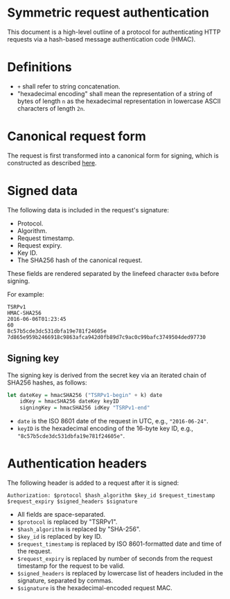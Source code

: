 # Symmetric request authentication

This document is a high-level outline of a protocol for authenticating
HTTP requests via a hash-based message authentication code (HMAC).

# Definitions

 - `+` shall refer to string concatenation.
 - "hexadecimal encoding" shall mean the representation of a string of
   bytes of length `n` as the hexadecimal representation in lowercase
   ASCII characters of length `2n`.

# Canonical request form

The request is first transformed into a canonical form for signing,
which is constructed as described [here](canonical-request.md).

# Signed data

The following data is included in the request's signature:

 - Protocol.
 - Algorithm.
 - Request timestamp.
 - Request expiry.
 - Key ID.
 - The SHA256 hash of the canonical request.

These fields are rendered separated by the linefeed character `0x0a` before
signing. 

For example:

```
TSRPv1
HMAC-SHA256
2016-06-06T01:23:45
60
8c57b5cde3dc531dbfa19e781f24605e
7d865e959b2466918c9863afca942d0fb89d7c9ac0c99bafc3749504ded97730
```

## Signing key

The signing key is derived from the secret key via an iterated chain
of SHA256 hashes, as follows:

```haskell
let dateKey = hmacSHA256 ("TSRPv1-begin" + k) date
    idKey = hmacSHA256 dateKey keyID
    signingKey = hmacSHA256 idKey "TSRPv1-end"
```

 - `date` is the ISO 8601 date of the request in UTC, e.g.,
   `"2016-06-24"`.
 - `keyID` is the hexadecimal encoding of the 16-byte key ID, e.g.,
   `"8c57b5cde3dc531dbfa19e781f24605e"`.

# Authentication headers

The following header is added to a request after it is signed:

```
Authorization: $protocol $hash_algorithm $key_id $request_timestamp $request_expiry $signed_headers $signature
```

 - All fields are space-separated.
 - `$protocol` is replaced by "TSRPv1".
 - `$hash_algorithm` is replaced by "SHA-256".
 - `$key_id` is replaced by key ID.
 - `$request_timestamp` is replaced by ISO 8601-formatted date and time of the request.
 - `$request_expiry` is replaced by number of seconds from the request
   timestamp for the request to be valid.
 - `$signed_headers` is replaced by lowercase list of headers included
   in the signature, separated by commas.
 - `$signature` is the hexadecimal-encoded request MAC.
